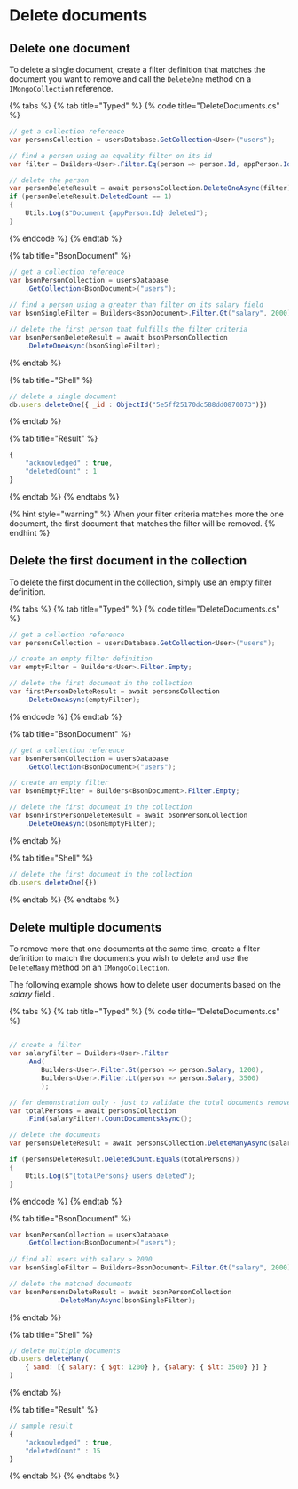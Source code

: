 # Delete documents

## Delete one document

To delete a single document, create a filter definition that matches the document you want to remove and call the `DeleteOne` method on a `IMongoCollectio`n reference.

{% tabs %}
{% tab title="Typed" %}
{% code title="DeleteDocuments.cs" %}
```csharp
// get a collection reference
var personsCollection = usersDatabase.GetCollection<User>("users");

// find a person using an equality filter on its id
var filter = Builders<User>.Filter.Eq(person => person.Id, appPerson.Id);

// delete the person
var personDeleteResult = await personsCollection.DeleteOneAsync(filter);
if (personDeleteResult.DeletedCount == 1)
{
    Utils.Log($"Document {appPerson.Id} deleted");
}
```
{% endcode %}
{% endtab %}

{% tab title="BsonDocument" %}
```csharp
// get a collection reference
var bsonPersonCollection = usersDatabase
    .GetCollection<BsonDocument>("users");
    
// find a person using a greater than filter on its salary field
var bsonSingleFilter = Builders<BsonDocument>.Filter.Gt("salary", 2000);

// delete the first person that fulfills the filter criteria
var bsonPersonDeleteResult = await bsonPersonCollection
    .DeleteOneAsync(bsonSingleFilter);
```
{% endtab %}

{% tab title="Shell" %}
```javascript
// delete a single document
db.users.deleteOne({ _id : ObjectId("5e5ff25170dc588dd0870073")})
```
{% endtab %}

{% tab title="Result" %}
```javascript
{
	"acknowledged" : true,
	"deletedCount" : 1
}
```
{% endtab %}
{% endtabs %}

{% hint style="warning" %}
 When your filter criteria matches more the one document, the first document that matches the filter will be removed. 
{% endhint %}

## Delete the first document in the collection

To delete the first document in the collection, simply use an empty filter definition.

{% tabs %}
{% tab title="Typed" %}
{% code title="DeleteDocuments.cs" %}
```csharp
// get a collection reference
var personsCollection = usersDatabase.GetCollection<User>("users");

// create an empty filter definition
var emptyFilter = Builders<User>.Filter.Empty;

// delete the first document in the collection
var firstPersonDeleteResult = await personsCollection
    .DeleteOneAsync(emptyFilter);
```
{% endcode %}
{% endtab %}

{% tab title="BsonDocument" %}
```csharp
// get a collection reference
var bsonPersonCollection = usersDatabase
    .GetCollection<BsonDocument>("users");

// create an empty filter
var bsonEmptyFilter = Builders<BsonDocument>.Filter.Empty;

// delete the first document in the collection
var bsonFirstPersonDeleteResult = await bsonPersonCollection
    .DeleteOneAsync(bsonEmptyFilter);
```
{% endtab %}

{% tab title="Shell" %}
```javascript
// delete the first document in the collection
db.users.deleteOne({})
```
{% endtab %}
{% endtabs %}

## Delete multiple documents

To remove more that one documents at the same time, create a filter definition to match the documents you wish to delete and use the `DeleteMany` method on an `IMongoCollection`. 

The following example shows how to delete user documents based on the _salary_ field .

{% tabs %}
{% tab title="Typed" %}
{% code title="DeleteDocuments.cs" %}
```csharp

// create a filter
var salaryFilter = Builders<User>.Filter
    .And(
        Builders<User>.Filter.Gt(person => person.Salary, 1200),
        Builders<User>.Filter.Lt(person => person.Salary, 3500)
        );

// for demonstration only - just to validate the total documents removed
var totalPersons = await personsCollection
    .Find(salaryFilter).CountDocumentsAsync();

// delete the documents
var personsDeleteResult = await personsCollection.DeleteManyAsync(salaryFilter);

if (personsDeleteResult.DeletedCount.Equals(totalPersons))
{
    Utils.Log($"{totalPersons} users deleted");
}
```
{% endcode %}
{% endtab %}

{% tab title="BsonDocument" %}
```csharp
var bsonPersonCollection = usersDatabase
    .GetCollection<BsonDocument>("users");
    
// find all users with salary > 2000
var bsonSingleFilter = Builders<BsonDocument>.Filter.Gt("salary", 2000);

// delete the matched documents
var bsonPersonsDeleteResult = await bsonPersonCollection
            .DeleteManyAsync(bsonSingleFilter);
```
{% endtab %}

{% tab title="Shell" %}
```javascript
// delete multiple documents
db.users.deleteMany(
    { $and: [{ salary: { $gt: 1200} }, {salary: { $lt: 3500} }] }
)
```
{% endtab %}

{% tab title="Result" %}
```javascript
// sample result
{
	"acknowledged" : true,
	"deletedCount" : 15
}
```
{% endtab %}
{% endtabs %}

